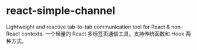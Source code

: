 # react-simple-channel
Lightweight and reactive tab-to-tab communication tool for React &amp; non-React contexts. 一个轻量的 React 多标签页通信工具，支持传统函数和 Hook 两种方式。
